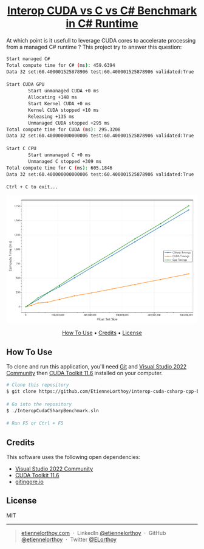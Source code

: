 
<h1 align="center">
  <br>
   <a href="https://etiennelorthoy.com">Interop CUDA vs C vs C# Benchmark in C# Runtime</a>
  <br>
</h1>

At which point is it usefull to leverage CUDA cores to accelerate processing from a managed C# runtime ? This project try to answer this question:

```bash
Start managed C#
Total compute time for C# (ms): 459.6394
Data 32 set:60.400001525878906 test:60.400001525878906 validated:True

Start CUDA GPU
        Start unmanaged CUDA +0 ms
        Allocating +148 ms
        Start Kernel CUDA +0 ms
        Kernel CUDA stopped +10 ms
        Releasing +135 ms
        Unmanaged CUDA stopped +295 ms
Total compute time for CUDA (ms): 295.3208
Data 32 set:60.400000000000006 test:60.400001525878906 validated:True

Start C CPU
        Start unmanaged C +0 ms
        Unmanaged C stopped +309 ms
Total compute time for C (ms): 605.1846
Data 32 set:60.400000000000006 test:60.400001525878906 validated:True

Ctrl + C to exit...
```

<p align="center">
  <img src="./timings.png" />
</p>

<p align="center">
  <a href="#how-to-use">How To Use</a> •
  <a href="#credits">Credits</a> •
  <a href="#license">License</a>
</p>

## How To Use

To clone and run this application, you'll need [Git](https://git-scm.com) and [Visual Studio 2022 Community](https://visualstudio.microsoft.com/downloads/) then [CUDA Toolkit 11.6](https://developer.nvidia.com/cuda-downloads?target_os=Windows&target_arch=x86_64) installed on your computer.

```bash
# Clone this repository
$ git clone https://github.com/EtienneLorthoy/interop-cuda-csharp-cpp-benchmark

# Go into the repository
$ ./InteropCudaCSharpBenchmark.sln

# Run F5 or Ctrl + F5
```

## Credits

This software uses the following open dependencies:

- [Visual Studio 2022 Community](https://visualstudio.microsoft.com/downloads/)
- [CUDA Toolkit 11.6](https://developer.nvidia.com/cuda-downloads?target_os=Windows&target_arch=x86_64)
- [gitingore.io](https://www.toptal.com/developers/gitignore)

## License

MIT

---

> [etiennelorthoy.com](https://etiennelorthoy.com) &nbsp;&middot;&nbsp;
> LinkedIn [@etiennelorthoy](https://www.linkedin.com/in/etienne-lorthoy/) &nbsp;&middot;&nbsp;
> GitHub [@etiennelorthoy](https://github.com/EtienneLorthoy) &nbsp;&middot;&nbsp;
> Twitter [@ELorthoy](https://twitter.com/ELorthoy)
